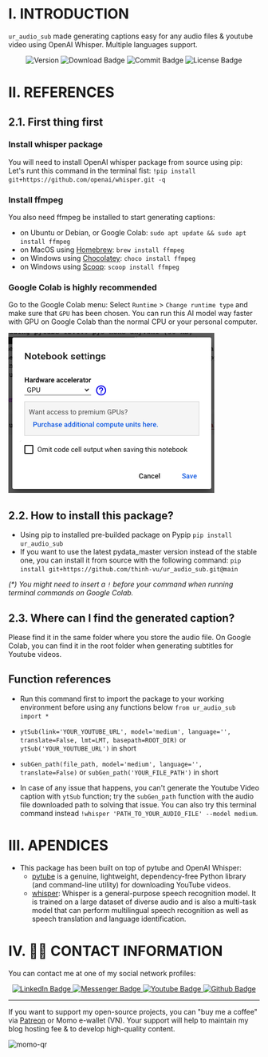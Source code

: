 # I. INTRODUCTION
`ur_audio_sub` made generating captions easy for any audio files &amp; youtube video using OpenAI Whisper. Multiple languages support.

<div id="badges" align="center">
<img src="https://img.shields.io/pypi/pyversions/ur_audio_sub?logoColor=brown&style=plastic" alt= "Version"/>
<img src="https://img.shields.io/pypi/dm/ur_audio_sub" alt="Download Badge"/>
<img src="https://img.shields.io/github/last-commit/thinh-vu/ur_audio_sub" alt="Commit Badge"/>
<img src="https://img.shields.io/github/license/thinh-vu/ur_audio_sub?color=red" alt="License Badge"/>
</div>

# II. REFERENCES
## 2.1. First thing first
### Install whisper package
You will need to install OpenAI whisper package from source using pip:
Let's runt this command in the terminal fist: `!pip install git+https://github.com/openai/whisper.git -q`

### Install ffmpeg
You also need ffmpeg be installed to start generating captions:
- on Ubuntu or Debian, or Google Colab: `sudo apt update && sudo apt install ffmpeg`
- on MacOS using [Homebrew](https://brew.sh/): `brew install ffmpeg`
- on Windows using [Chocolatey](https://chocolatey.org/): `choco install ffmpeg`
- on Windows using [Scoop](https://scoop.sh/): `scoop install ffmpeg`

### Google Colab is highly recommended
Go to the Google Colab menu: Select `Runtime` > `Change runtime type` and make sure that `GPU` has been chosen. You can run this AI model way faster with GPU on Google Colab than the normal CPU or your personal computer.

![gpu_setting](./src/Google%20Colab%20runtime%20GPU.png)

## 2.2. How to install this package?
- Using pip to installed pre-builded package on Pypip `pip install ur_audio_sub`
- If you want to use the latest pydata_master version instead of the stable one, you can install it from source with the following command:
`pip install git+https://github.com/thinh-vu/ur_audio_sub.git@main`

_(*) You might need to insert a `!` before your command when running terminal commands on Google Colab._

## 2.3. Where can I find the generated caption?
Please find it in the same folder where you store the audio file. On Google Colab, you can find it in the root folder when generating subtitles for Youtube videos.

## Function references
- Run this command first to import the package to your working environment before using any functions below `from ur_audio_sub import *`

- `ytSub(link='YOUR_YOUTUBE_URL', model='medium', language='', translate=False, lmt=LMT, basepath=ROOT_DIR)` or `ytSub('YOUR_YOUTUBE_URL')` in short
- `subGen_path(file_path, model='medium', language='', translate=False)` or `subGen_path('YOUR_FILE_PATH')` in short

- In case of any issue that happens, you can't generate the Youtube Video caption with `ytSub` function; try the `subGen_path` function with the audio file downloaded path to solving that issue. You can also try this terminal command instead `!whisper 'PATH_TO_YOUR_AUDIO_FILE' --model medium`.

# III. APENDICES
- This package has been built on top of pytube and OpenAI Whisper:
  - [pytube](https://github.com/pytube/pytube) is a genuine, lightweight, dependency-free Python library (and command-line utility) for downloading YouTube videos.
  - [whisper](https://github.com/openai/whisper): Whisper is a general-purpose speech recognition model. It is trained on a large dataset of diverse audio and is also a multi-task model that can perform multilingual speech recognition as well as speech translation and language identification.

# IV. 🙋‍♂️ CONTACT INFORMATION
You can contact me at one of my social network profiles:

<div id="badges" align="center">
  <a href="https://www.linkedin.com/in/thinh-vu">
    <img src="https://img.shields.io/badge/LinkedIn-blue?style=for-the-badge&logo=linkedin&logoColor=white" alt="LinkedIn Badge"/>
  </a>
  <a href="https://www.messenger.com/t/mr.thinh.ueh">
    <img src="https://img.shields.io/badge/Messenger-00B2FF?style=for-the-badge&logo=messenger&logoColor=white" alt="Messenger Badge"/>
  <a href="https://www.youtube.com/channel/UCYgG-bmk92OhYsP20TS0MbQ">
    <img src="https://img.shields.io/badge/YouTube-red?style=for-the-badge&logo=youtube&logoColor=white" alt="Youtube Badge"/>
  </a>
  </a>
    <a href="https://github.com/thinh-vu">
    <img src="https://img.shields.io/badge/GitHub-100000?style=for-the-badge&logo=github&logoColor=white" alt="Github Badge"/>
  </a>
</div>

---

If you want to support my open-source projects, you can "buy me a coffee" via [Patreon](https://patreon.com/thinhvu?utm_medium=clipboard_copy&utm_source=copyLink&utm_campaign=creatorshare_creator) or Momo e-wallet (VN). Your support will help to maintain my blog hosting fee & to develop high-quality content.

![momo-qr](https://github.com/thinh-vu/vnstock/blob/main/src/momo-qr-thinhvu.jpeg?raw=true)
